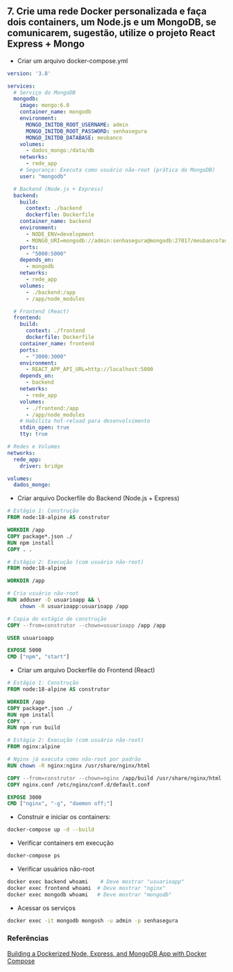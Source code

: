## 7. Crie uma rede Docker personalizada e faça dois containers, um Node.js e um MongoDB, se comunicarem, sugestão, utilize o projeto React Express + Mongo

- Criar um arquivo docker-compose.yml
```yaml
version: '3.8'

services:
  # Serviço do MongoDB
  mongodb:
    image: mongo:6.0
    container_name: mongodb
    environment:
      MONGO_INITDB_ROOT_USERNAME: admin
      MONGO_INITDB_ROOT_PASSWORD: senhasegura
      MONGO_INITDB_DATABASE: meubanco
    volumes:
      - dados_mongo:/data/db
    networks:
      - rede_app
    # Segurança: Executa como usuário não-root (prática do MongoDB)
    user: "mongodb"

  # Backend (Node.js + Express)
  backend:
    build:
      context: ./backend
      dockerfile: Dockerfile
    container_name: backend
    environment:
      - NODE_ENV=development
      - MONGO_URI=mongodb://admin:senhasegura@mongodb:27017/meubanco?authSource=admin
    ports:
      - "5000:5000"
    depends_on:
      - mongodb
    networks:
      - rede_app
    volumes:
      - ./backend:/app
      - /app/node_modules

  # Frontend (React)
  frontend:
    build:
      context: ./frontend
      dockerfile: Dockerfile
    container_name: frontend
    ports:
      - "3000:3000"
    environment:
      - REACT_APP_API_URL=http://localhost:5000
    depends_on:
      - backend
    networks:
      - rede_app
    volumes:
      - ./frontend:/app
      - /app/node_modules
    # Habilita hot-reload para desenvolvimento
    stdin_open: true
    tty: true

# Redes e Volumes
networks:
  rede_app:
    driver: bridge

volumes:
  dados_mongo:
```

- Criar arquivo Dockerfile do Backend (Node.js + Express)
```dockerfile
# Estágio 1: Construção
FROM node:18-alpine AS construtor

WORKDIR /app
COPY package*.json ./
RUN npm install
COPY . .

# Estágio 2: Execução (com usuário não-root)
FROM node:18-alpine

WORKDIR /app

# Cria usuário não-root
RUN adduser -D usuarioapp && \
    chown -R usuarioapp:usuarioapp /app

# Copia do estágio de construção
COPY --from=construtor --chown=usuarioapp /app /app

USER usuarioapp

EXPOSE 5000
CMD ["npm", "start"]
```

- Criar um arquivo Dockerfile do Frontend (React)
```dockerfile
# Estágio 1: Construção
FROM node:18-alpine AS construtor

WORKDIR /app
COPY package*.json ./
RUN npm install
COPY . .
RUN npm run build

# Estágio 2: Execução (com usuário não-root)
FROM nginx:alpine

# Nginx já executa como não-root por padrão
RUN chown -R nginx:nginx /usr/share/nginx/html

COPY --from=construtor --chown=nginx /app/build /usr/share/nginx/html
COPY nginx.conf /etc/nginx/conf.d/default.conf

EXPOSE 3000
CMD ["nginx", "-g", "daemon off;"]
```

- Construir e iniciar os containers:
```bash
docker-compose up -d --build
```

- Verificar containers em execução
```bash
docker-compose ps
```

- Verificar usuários não-root
```bash
docker exec backend whoami    # Deve mostrar "usuarioapp"
docker exec frontend whoami  # Deve mostrar "nginx"
docker exec mongodb whoami   # Deve mostrar "mongodb"
```

- Acessar os serviços
```bash
docker exec -it mongodb mongosh -u admin -p senhasegura
```

### Referências
[Building a Dockerized Node, Express, and MongoDB App with Docker Compose](https://medium.com/@muhammadnaqeeb/building-a-dockerized-node-express-and-mongodb-app-with-docker-compose-d6ec78e5897e)